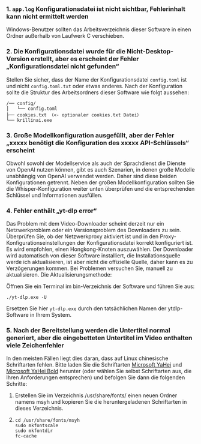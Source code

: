 ### 1. `app.log` Konfigurationsdatei ist nicht sichtbar, Fehlerinhalt kann nicht ermittelt werden
Windows-Benutzer sollten das Arbeitsverzeichnis dieser Software in einen Ordner außerhalb von Laufwerk C verschieben.

### 2. Die Konfigurationsdatei wurde für die Nicht-Desktop-Version erstellt, aber es erscheint der Fehler „Konfigurationsdatei nicht gefunden“
Stellen Sie sicher, dass der Name der Konfigurationsdatei `config.toml` ist und nicht `config.toml.txt` oder etwas anderes.
Nach der Konfiguration sollte die Struktur des Arbeitsordners dieser Software wie folgt aussehen:
```
/── config/
│   └── config.toml
├── cookies.txt （<- optionaler cookies.txt Datei）
└── krillinai.exe
```

### 3. Große Modellkonfiguration ausgefüllt, aber der Fehler „xxxxx benötigt die Konfiguration des xxxxx API-Schlüssels“ erscheint
Obwohl sowohl der Modellservice als auch der Sprachdienst die Dienste von OpenAI nutzen können, gibt es auch Szenarien, in denen große Modelle unabhängig von OpenAI verwendet werden. Daher sind diese beiden Konfigurationen getrennt. Neben der großen Modellkonfiguration sollten Sie die Whisper-Konfiguration weiter unten überprüfen und die entsprechenden Schlüssel und Informationen ausfüllen.

### 4. Fehler enthält „yt-dlp error“
Das Problem mit dem Video-Downloader scheint derzeit nur ein Netzwerkproblem oder ein Versionsproblem des Downloaders zu sein. Überprüfen Sie, ob der Netzwerkproxy aktiviert ist und in den Proxy-Konfigurationseinstellungen der Konfigurationsdatei korrekt konfiguriert ist. Es wird empfohlen, einen Hongkong-Knoten auszuwählen. Der Downloader wird automatisch von dieser Software installiert, die Installationsquelle werde ich aktualisieren, ist aber nicht die offizielle Quelle, daher kann es zu Verzögerungen kommen. Bei Problemen versuchen Sie, manuell zu aktualisieren. Die Aktualisierungsmethode:

Öffnen Sie ein Terminal im bin-Verzeichnis der Software und führen Sie aus:
```
./yt-dlp.exe -U
```
Ersetzen Sie hier `yt-dlp.exe` durch den tatsächlichen Namen der ytdlp-Software in Ihrem System.

### 5. Nach der Bereitstellung werden die Untertitel normal generiert, aber die eingebetteten Untertitel im Video enthalten viele Zeichenfehler
In den meisten Fällen liegt dies daran, dass auf Linux chinesische Schriftarten fehlen. Bitte laden Sie die Schriftarten [Microsoft YaHei](https://modelscope.cn/models/Maranello/KrillinAI_dependency_cn/resolve/master/%E5%AD%97%E4%BD%93/msyh.ttc) und [Microsoft YaHei Bold](https://modelscope.cn/models/Maranello/KrillinAI_dependency_cn/resolve/master/%E5%AD%97%E4%BD%93/msyhbd.ttc) herunter (oder wählen Sie selbst Schriftarten aus, die Ihren Anforderungen entsprechen) und befolgen Sie dann die folgenden Schritte:
1. Erstellen Sie im Verzeichnis /usr/share/fonts/ einen neuen Ordner namens msyh und kopieren Sie die heruntergeladenen Schriftarten in dieses Verzeichnis.
2. 
    ```
    cd /usr/share/fonts/msyh
    sudo mkfontscale
    sudo mkfontdir
    fc-cache
    ```